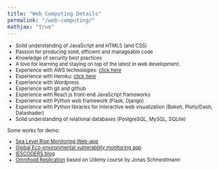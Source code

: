 ```yaml
---
title: "Web Computing Details"
permalink: "/web-computing/"
mathjax: "true"
---
```

<p><ul style="font-size:0.8em">
    <li>Solid understanding of JavaScript and HTML5 (and CSS)</li>
    <li>Passion for producing solid, efficient and manageable code</li>
    <li>Knowledge of security best practices</li>
    <li>A love for learning and staying on top of the latest in web development.</li>
    <li>Experience with AWS technologies: <a href="http://slrm.herokuapp.com/current_research">click here</a></li>
    <li>Experience with Heroku: <a href="http://omnifood.herokuapp.com/">click here</a></li>
    <li>Experience with Wordpress</li>
    <li>Experience with git and github</li>
    <li>Experience with React.js front-end JavaScript frameworks</li>
    <li>Experience with Python web framework (Flask, Django)</li>
    <li>Experience with Python libraries for interactive web visualization (Bokeh, Plotly/Dash, Datashader)</li>
    <li>Solid understanding of relational databases (PostgreSQL, MySQL, SQLite)</li>
  </ul>
  
  <p style="font-size:0.8em">Some works for demo:
    <ul style="font-size:0.8em">
    <li><a href="http://slrm.herokuapp.com/">Sea Level Rise Monitoring Web-app</a></li>
    <li><a href="https://gev-info.herokuapp.com/">Global Eco-environmental vulnerability monitoring app</a></li>
    <li><a href="iescoders.com">IESCODERS blog</a></li>
    <li><a href="http://omnifood.herokuapp.com/">Omnifood Replication</a> based on Udemy course by Jonas Schmedtmann</li>
  </ul>

</p>

